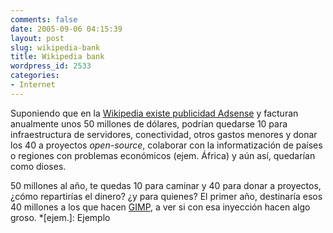 ```yaml
---
comments: false
date: 2005-09-06 04:15:39
layout: post
slug: wikipedia-bank
title: Wikipedia bank
wordpress_id: 2533
categories:
- Internet
---
```


Suponiendo que en la [Wikipedia existe publicidad Adsense](http://www.minid.net/2005/08/31/wikipedia_y_adsense/) y facturan anualmente unos 50 millones de dólares, podrían quedarse 10 para infraestructura de servidores, conectividad, otros gastos menores y donar los 40 a proyectos _open-source_, colaborar con la informatización de países o regiones con problemas económicos (ejem. África) y aún así, quedarían como dioses.





50 millones al año, te quedas 10 para caminar y 40 para donar a proyectos, ¿cómo repartirías el dinero? ¿y para quienes? El primer año, destinaría esos 40 millones a los que hacen [GIMP](http://www.gimp.org), a ver si con esa inyección hacen algo groso.
  *[ejem.]: Ejemplo
